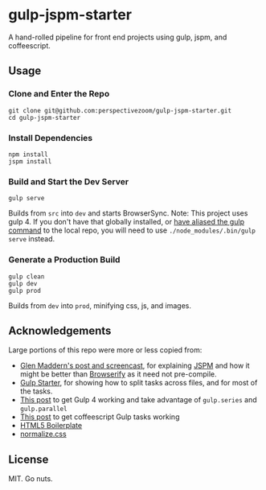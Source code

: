 gulp-jspm-starter
=================

A hand-rolled pipeline for front end projects using gulp, jspm, and coffeescript.

## Usage

### Clone and Enter the Repo
```
git clone git@github.com:perspectivezoom/gulp-jspm-starter.git
cd gulp-jspm-starter
```

### Install Dependencies
```
npm install
jspm install
```

### Build and Start the Dev Server
```
gulp serve
```
Builds from `src` into `dev` and starts BrowserSync.
Note: This project uses gulp 4. If you don't have that globally installed, or [have aliased the gulp command](https://github.com/greypants/gulp-starter/blob/master/README.md#the-gulp-command) to the local repo, you will need to use `./node_modules/.bin/gulp serve` instead.

### Generate a Production Build
```
gulp clean
gulp dev
gulp prod
```
Builds from `dev` into `prod`, minifying css, js, and images.

## Acknowledgements

Large portions of this repo were more or less copied from:

* [Glen Maddern's post and screencast](http://glenmaddern.com/articles/javascript-in-2015), for explaining [JSPM](http://jspm.io) and how it might be better than [Browserify](http://browserify.org/) as it need not pre-compile.
* [Gulp Starter](https://github.com/greypants/gulp-starter), for showing how to split tasks across files, and for most of the tasks.
* [This post](http://demisx.github.io/gulp4/2015/01/15/install-gulp4.html) to get Gulp 4 working and take advantage of `gulp.series` and `gulp.parallel`
* [This post](http://pem-musing.blogspot.com/2014/02/a-gulp-of-coffee-your-gulpfile-in.html) to get coffeescript Gulp tasks working
* [HTML5 Boilerplate](https://github.com/h5bp/html5-boilerplate)
* [normalize.css](http://necolas.github.io/normalize.css/)

## License
MIT. Go nuts.